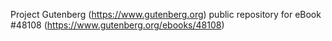 Project Gutenberg (https://www.gutenberg.org) public repository for eBook #48108 (https://www.gutenberg.org/ebooks/48108)
